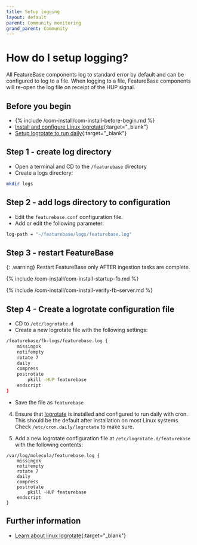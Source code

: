 ```yaml
---
title: Setup logging
layout: default
parent: Community monitoring
grand_parent: Community
---
```


# How do I setup logging?

All FeatureBase components log to standard error by default and can be configured to log to a file. When logging to a file, FeatureBase components will re-open the log file on receipt of the HUP signal.

## Before you begin

* {% include /com-install/com-install-before-begin.md %}
* [Install and configure Linux logrotate](https://linux.die.net/man/8/logrotate){:target="_blank"}
* [Setup logrotate to run daily](https://manpages.ubuntu.com/manpages/trusty/man8/logrotate.8.html){:target="_blank"}

## Step 1 - create log directory

* Open a terminal and CD to the `/featurebase` directory
* Create a logs directory:

```sh
mkdir logs
```

## Step 2 - add logs directory to configuration

* Edit the `featurebase.conf` configuration file.
* Add or edit the following parameter:

```sh
log-path = "~/featurebase/logs/featurebase.log"
```

## Step 3 - restart FeatureBase

{: .warning}
Restart FeatureBase only AFTER ingestion tasks are complete.

{% include /com-install/com-install-startup-fb.md %}

{% include /com-install/com-install-verify-fb-server.md %}

## Step 4 - Create a logrotate configuration file

* CD to `/etc/logrotate.d`
* Create a new logrotate file with the following settings:

```sh
/featurebase/fb-logs/featurebase.log {
    missingok
    notifempty
    rotate 7
    daily
    compress
    postrotate
        pkill -HUP featurebase
    endscript
}
```

* Save the file as `featurebase`





4. Ensure that [logrotate](https://linux.die.net/man/8/logrotate) is installed and configured to run daily with cron. This should be the default after installation on most Linux systems. Check `/etc/cron.daily/logrotate` to make sure.

5. Add a new logrotate configuration file at `/etc/logrotate.d/featurebase` with the following contents:

```text
/var/log/molecula/featurebase.log {
    missingok
    notifempty
    rotate 7
    daily
    compress
    postrotate
        pkill -HUP featurebase
    endscript
}
```

## Further information

* [Learn about linux logrotate](https://linuxconfig.org/logrotate){:target="_blank"}
